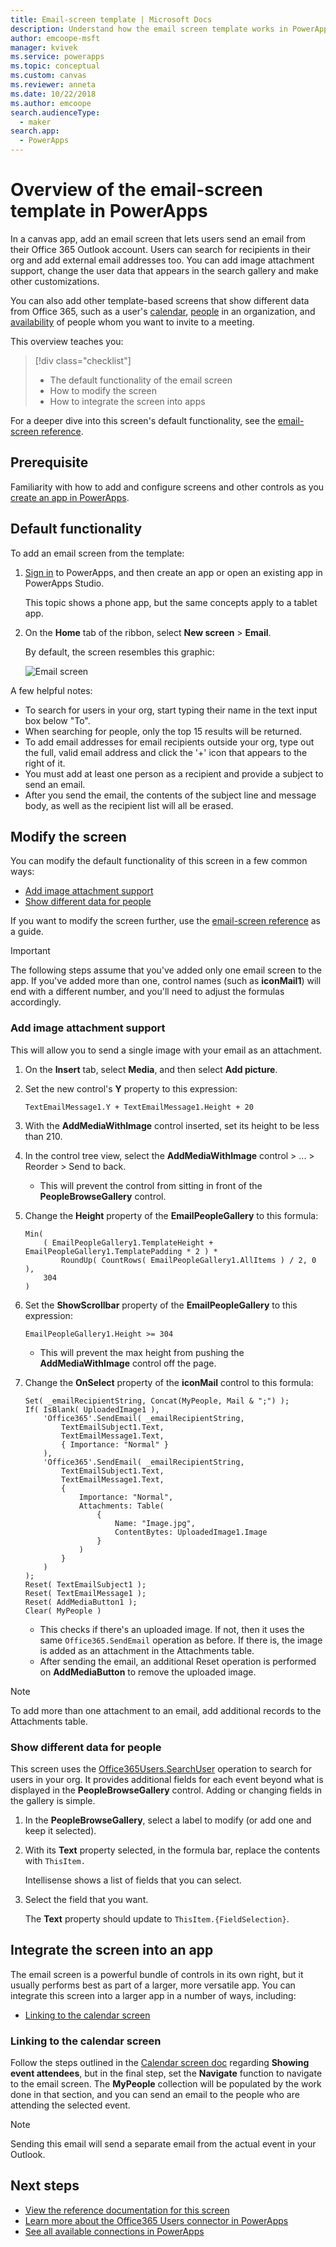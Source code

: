 ```yaml
---
title: Email-screen template | Microsoft Docs
description: Understand how the email screen template works in PowerApps, and extend the screen for your own use cases
author: emcoope-msft
manager: kvivek
ms.service: powerapps
ms.topic: conceptual
ms.custom: canvas
ms.reviewer: anneta
ms.date: 10/22/2018
ms.author: emcoope
search.audienceType: 
  - maker
search.app: 
  - PowerApps
---
```


# Overview of the email-screen template in PowerApps

In a canvas app, add an email screen that lets users send an email from their Office 365 Outlook account. Users can search for recipients in their org and add external email addresses too. You can add image attachment support, change the user data that appears in the search gallery and make other customizations.

You can also add other template-based screens that show different data from Office 365, such as a user's [calendar](calendar-screen-overview.md), [people](people-screen-overview.md) in an organization, and [availability](meeting-screen-overview.md) of people whom you want to invite to a meeting.

This overview teaches you:
> [!div class="checklist"]
> * The default functionality of the email screen
> * How to modify the screen
> * How to integrate the screen into apps

For a deeper dive into this screen's default functionality, see the [email-screen reference](email-screen-reference.md).

## Prerequisite

Familiarity with how to add and configure screens and other controls as you [create an app in PowerApps](../data-platform-create-app-scratch.md).

## Default functionality

To add an email screen from the template:

1. [Sign in](http://web.powerapps.com?utm_source=padocs&utm_medium=linkinadoc&utm_campaign=referralsfromdoc) to PowerApps, and then create an app or open an existing app in PowerApps Studio.

    This topic shows a phone app, but the same concepts apply to a tablet app.

1. On the **Home** tab of the ribbon, select **New screen** > **Email**.

    By default, the screen resembles this graphic:

    ![Email screen](media/email-screen/email-screen-full.png)

A few helpful notes:

* To search for users in your org, start typing their name in the text input box below "To".
* When searching for people, only the top 15 results will be returned.
* To add email addresses for email recipients outside your org, type out the full, valid email address and click the '+' icon that appears to the right of it.
* You must add at least one person as a recipient and provide a subject to send an email.
* After you send the email, the contents of the subject line and message body, as well as the recipient list will all be erased.

## Modify the screen

You can modify the default functionality of this screen in a few common ways:

* [Add image attachment support](email-screen-overview.md#add-image-attachment-support)
* [Show different data for people](email-screen-overview.md#show-different-data-for-people)

If you want to modify the screen further, use the [email-screen reference](./email-screen-reference.md) as a guide.

> [!IMPORTANT]
> The following steps assume that you've added only one email screen to the app. If you've added more than one, control names (such as **iconMail1**) will end with a different number, and you'll need to adjust the formulas accordingly.

### Add image attachment support

This will allow you to send a single image with your email as an attachment.

1. On the **Insert** tab, select **Media**, and then select **Add picture**.

1. Set the new control's **Y** property to this expression:

    `TextEmailMessage1.Y + TextEmailMessage1.Height + 20`

1. With the **AddMediaWithImage** control inserted, set its height to be less than 210.
1. In the control tree view, select the **AddMediaWithImage** control > ... > Reorder > Send to back.
    * This will prevent the control from sitting in front of the **PeopleBrowseGallery** control.
1. Change the **Height** property of the **EmailPeopleGallery** to this formula:

    ```powerapps-dot
    Min( 
        ( EmailPeopleGallery1.TemplateHeight + EmailPeopleGallery1.TemplatePadding * 2 ) *
            RoundUp( CountRows( EmailPeopleGallery1.AllItems ) / 2, 0 ), 
        304
    )
    ```
 
1. Set the **ShowScrollbar** property of the **EmailPeopleGallery** to this expression:
 
    ```EmailPeopleGallery1.Height >= 304```
	
    * This will prevent the max height from pushing the **AddMediaWithImage** control off the page.
1. Change the **OnSelect** property of the **iconMail** control to this formula:

    ```powerapps-dot
    Set( _emailRecipientString, Concat(MyPeople, Mail & ";") );
    If( IsBlank( UploadedImage1 ),
        'Office365'.SendEmail( _emailRecipientString, 
            TextEmailSubject1.Text, 
            TextEmailMessage1.Text, 
            { Importance: "Normal" }
        ),
        'Office365'.SendEmail( _emailRecipientString, 
            TextEmailSubject1.Text, 
            TextEmailMessage1.Text, 
            {
                Importance: "Normal",
                Attachments: Table(
                    {
                        Name: "Image.jpg", 
                        ContentBytes: UploadedImage1.Image
                    }
                )
            }
        )
    );
    Reset( TextEmailSubject1 );
    Reset( TextEmailMessage1 );
    Reset( AddMediaButton1 );
    Clear( MyPeople )
    ```
    * This checks if there's an uploaded image. If not, then it uses the same `Office365.SendEmail` operation as before. If there is, the image is added as an attachment in the Attachments table.
    * After sending the email, an additional Reset operation is performed on **AddMediaButton** to remove the uploaded image.
> [!Note]
> To add more than one attachment to an email, add additional records to the Attachments table.

### Show different data for people

This screen uses the [Office365Users.SearchUser](https://docs.microsoft.com/en-us/connectors/office365users/#searchuser) operation to search for users in your org. It provides additional fields for each event beyond what is displayed in the **PeopleBrowseGallery** control. Adding or changing fields in the gallery is simple.

1. In the **PeopleBrowseGallery**, select a label to modify (or add one and keep it selected).

1. With its **Text** property selected, in the formula bar, replace the contents with `ThisItem.`

    Intellisense shows a list of fields that you can select.

1. Select the field that you want.

    The **Text** property should update to `ThisItem.{FieldSelection}`.

## Integrate the screen into an app

The email screen is a powerful bundle of controls in its own right, but it usually performs best as part of a larger, more versatile app. You can integrate this screen into a larger app in a number of ways, including:

* [Linking to the calendar screen](email-screen-overview.md#linking-to-the-calendar-screen)

### Linking to the calendar screen

Follow the steps outlined in the [Calendar screen doc](./calendar-screen-overview.md#show-event-attendees) regarding **Showing event attendees**, but in the final step, set the **Navigate** function to navigate to the email screen. The **MyPeople** collection will be populated by the work done in that section, and you can send an email to the people who are attending the selected event.

> [!Note]
> Sending this email will send a separate email from the actual event in your Outlook.

## Next steps

* [View the reference documentation for this screen](./email-screen-reference.md)
* [Learn more about the Office365 Users connector in PowerApps](../connections/connection-office365-users.md)
* [See all available connections in PowerApps](../connections-list.md)
